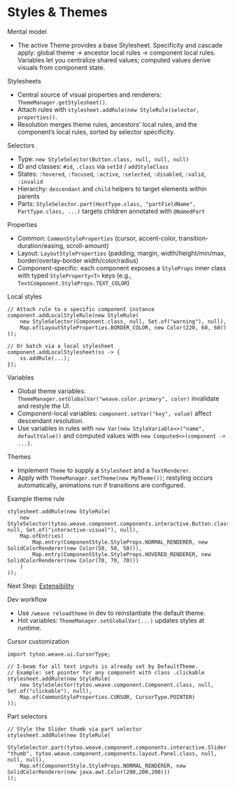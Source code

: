 # Styles & Themes

Mental model
- The active Theme provides a base Stylesheet. Specificity and cascade apply: global theme → ancestor local rules → component local rules. Variables let you centralize shared values; computed values derive visuals from component state.

Stylesheets
- Central source of visual properties and renderers: `ThemeManager.getStylesheet()`.
- Attach rules with `stylesheet.addRule(new StyleRule(selector, properties))`.
- Resolution merges theme rules, ancestors’ local rules, and the component’s local rules, sorted by selector specificity.

Selectors
- Type: `new StyleSelector(Button.class, null, null, null)`
- ID and classes: `#id`, `.class` via `setId` / `addStyleClass`
- States: `:hovered`, `:focused`, `:active`, `:selected`, `:disabled`, `:valid`, `:invalid`
- Hierarchy: `descendant` and `child` helpers to target elements within parents
- Parts: `StyleSelector.part(HostType.class, "partFieldName", PartType.class, ...)` targets children annotated with `@NamedPart`

Properties
- Common: `CommonStyleProperties` (cursor, accent-color, transition-duration/easing, scroll-amount)
- Layout: `LayoutStyleProperties` (padding, margin, width/height/min/max, border/overlay-border width/color/radius)
- Component-specific: each component exposes a `StyleProps` inner class with typed `StyleProperty<T>` keys (e.g., `TextComponent.StyleProps.TEXT_COLOR`)

Local styles

```
// Attach rule to a specific component instance
component.addLocalStyleRule(new StyleRule(
    new StyleSelector(Component.class, null, Set.of("warning"), null),
    Map.of(LayoutStyleProperties.BORDER_COLOR, new Color(220, 60, 60))
));

// Or batch via a local stylesheet
component.addLocalStylesheet(ss -> {
    ss.addRule(...);
});
```

Variables
- Global theme variables: `ThemeManager.setGlobalVar("weave.color.primary", color)` invalidate and restyle the UI.
- Component-local variables: `component.setVar("key", value)` affect descendant resolution.
- Use variables in rules with `new Var(new StyleVariable<>("name", defaultValue))` and computed values with `new Computed<>(component -> ...)`.

Themes
- Implement `Theme` to supply a `Stylesheet` and a `TextRenderer`.
- Apply with `ThemeManager.setTheme(new MyTheme())`; restyling occurs automatically, animations run if transitions are configured.

Example theme rule

```
stylesheet.addRule(new StyleRule(
    new StyleSelector(tytoo.weave.component.components.interactive.Button.class, null, Set.of("interactive-visual"), null),
    Map.ofEntries(
        Map.entry(ComponentStyle.StyleProps.NORMAL_RENDERER, new SolidColorRenderer(new Color(50, 50, 50))),
        Map.entry(ComponentStyle.StyleProps.HOVERED_RENDERER, new SolidColorRenderer(new Color(70, 70, 70)))
    )
));
```

Next Step: [Extensibility](https://github.com/trethore/Weave/blob/main/docs/extensibility.md)

Dev workflow
- Use `/weave reloadtheme` in dev to reinstantiate the default theme.
- Hot variables: `ThemeManager.setGlobalVar(...)` updates styles at runtime.

Cursor customization

```
import tytoo.weave.ui.CursorType;

// I-beam for all text inputs is already set by DefaultTheme.
// Example: set pointer for any component with class .clickable
stylesheet.addRule(new StyleRule(
    new StyleSelector(tytoo.weave.component.Component.class, null, Set.of("clickable"), null),
    Map.of(CommonStyleProperties.CURSOR, CursorType.POINTER)
));
```

Part selectors

```
// Style the Slider thumb via part selector
stylesheet.addRule(new StyleRule(
    StyleSelector.part(tytoo.weave.component.components.interactive.Slider.class, "thumb", tytoo.weave.component.components.layout.Panel.class, null, null, null),
    Map.of(ComponentStyle.StyleProps.NORMAL_RENDERER, new SolidColorRenderer(new java.awt.Color(200,200,200)))
));
```
